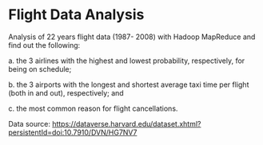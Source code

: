 # Flight Data Analysis
Analysis of 22 years flight data (1987- 2008) with Hadoop MapReduce and find out the following:

a. the 3 airlines with the highest and lowest probability, respectively, for being on
schedule;

b. the 3 airports with the longest and shortest average taxi time per flight (both in and
out), respectively; and

c. the most common reason for flight cancellations.

Data source: https://dataverse.harvard.edu/dataset.xhtml?persistentId=doi:10.7910/DVN/HG7NV7

